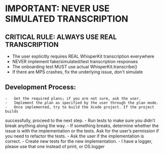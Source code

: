 # IMPORTANT: NEVER USE SIMULATED TRANSCRIPTION

## CRITICAL RULE: ALWAYS USE REAL TRANSCRIPTION
- The user explicitly requires REAL WhisperKit transcription everywhere
- NEVER implement fake/simulated/test transcription responses
- The onboarding test MUST use actual WhisperKit.transcribe()
- If there are MPS crashes, fix the underlying issue, don't simulate

## Development Process:
	-	Get the required plans; if you are not sure, ask the user.
	-	Implement the plan as specified by the user through the plan mode.
	-	Once implemented, try to build the Xcode project. If the project builds 
successfully, proceed to the next step.
	-	Run tests to make sure you didn’t break anything along the way.
	-	If something breaks, determine whether the issue is with the implementation or the tests. Ask for the user’s permission if you need to refactor the tests.
	-	Ask the user if the implementation is correct.
	-	Create new tests for the new implementation.
	-       I have a logger, please use that one instead of print, or OS.logger
